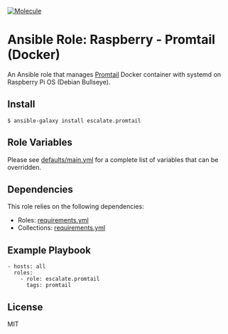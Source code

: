 [![Molecule](https://github.com/escalate/ansible-raspberry-promtail-docker/actions/workflows/molecule.yml/badge.svg?branch=master&event=push)](https://github.com/escalate/ansible-raspberry-promtail-docker/actions/workflows/molecule.yml)

# Ansible Role: Raspberry - Promtail (Docker)

An Ansible role that manages [Promtail](https://grafana.com/docs/loki/latest/clients/promtail/) Docker container with systemd on Raspberry Pi OS (Debian Bullseye).

## Install

```
$ ansible-galaxy install escalate.promtail
```

## Role Variables

Please see [defaults/main.yml](https://github.com/escalate/ansible-raspberry-promtail-docker/blob/master/defaults/main.yml) for a complete list of variables that can be overridden.

## Dependencies

This role relies on the following dependencies:

* Roles: [requirements.yml](https://github.com/escalate/ansible-raspberry-promtail-docker/blob/master/requirements.yml)
* Collections: [requirements.yml](https://github.com/escalate/ansible-raspberry-promtail-docker/blob/master/requirements.yml)

## Example Playbook

```
- hosts: all
  roles:
    - role: escalate.promtail
      tags: promtail
```

## License

MIT
